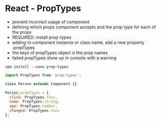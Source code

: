 # React - PropTypes

- prevent incorrect usage of component
- defining which props component accepts and the prop type for each of the props
- REQUIRED: install prop-types
- adding to component instance or class name, add a new property .propTypes
- the keys of propTypes object is the prop names
- failed propTypes show up in console with a warning

```
npm install --save prop-types
```

```js
import PropTypes from 'prop-types';

class Person extends Component {}

Person.propTypes = {
  click: PropTypes.func,
  name: PropTypes.string,
  age: PropTypes.number,
  changed: PropTypes.func
};
```
